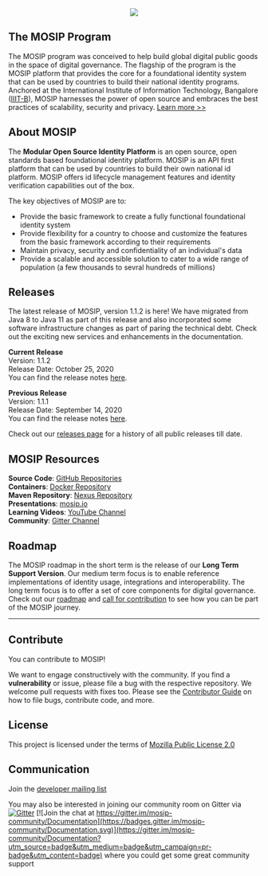 <div align="center">
    <a href="https://mosip.io">
        <img src="https://github.com/mosip/documentation/blob/master/docs/_images/mosip_logo.png"/>
    </a>
</div>

## The MOSIP Program
The MOSIP program was conceived to help build global digital public goods in the space of digital governance. The flagship of the program is the MOSIP platform that provides the core for a foundational identity system that can be used by countries to build their national identity programs. Anchored at the International Institute of Information Technology, Bangalore ([IIIT-B](https://www.iiitb.ac.in/)), MOSIP harnesses the power of open source and embraces the best practices of scalability, security and privacy. [Learn more >>](https://www.mosip.io/)

## About MOSIP

The **Modular Open Source Identity Platform** is an open source, open standards based foundational identity platform. MOSIP is an API first platform that can be used by countries to build their own national id platform. MOSIP offers id lifecycle management features and identity verification capabilities out of the box.

The key objectives of MOSIP are to:
* Provide the basic framework to create a fully functional foundational identity system
* Provide flexibility for a country to choose and customize the features from the basic framework according to their requirements
* Maintain privacy, security and confidentiality of an individual's data
* Provide a scalable and accessible solution to cater to a wide range of population (a few thousands to sevral hundreds of millions)

## Releases

The latest release of MOSIP, version 1.1.2 is here! We have migrated from Java 8 to Java 11 as part of this release and also incorporated some software infrastructure changes as part of paring the technical debt. Check out the exciting new services and enhancements in the documentation.

**Current Release**<br>Version: 1.1.2<br>Release Date: October 25, 2020<br>You can find the release notes [here](Release-Notes-1.1.2.md).

**Previous Release**<br>Version: 1.1.1<br>Release Date: September 14, 2020<br>You can find the release notes [here](Release-Notes-1.1.1.md).

Check out our [releases page](MOSIP-Releases.md) for a history of all public releases till date.

## MOSIP Resources

**Source Code**: [GitHub Repositories](https://github.com/mosip)<br>**Containers**: [Docker Repository](https://hub.docker.com/u/mosipid)<br>**Maven Repository**: [Nexus Repository](https://oss.sonatype.org/service/local/repositories/snapshots/content/io/mosip/) <br>**Presentations**: [mosip.io](https://www.mosip.io/resources.php)<br>**Learning Videos**: [YouTube Channel](https://www.youtube.com/channel/UCKFSVO6BO1QLvBzc4voziDg)<br>**Community**: [Gitter Channel](https://gitter.im/mosip-community/community)

## Roadmap

The MOSIP roadmap in the short term is the release of our **Long Term Support Version**. Our medium term focus is to enable reference implementations of identity usage, integrations and interoperability. The long term focus is to offer a set of core components for digital governance. Check out our [roadmap](Roadmap.md) and [call for contribution](Call-for-Contribution.md) to see how you can be part of the MOSIP journey.

---

## Contribute
You can contribute to MOSIP! 

We want to engage constructively with the community.  If you find a **vulnerability** or issue, please file a bug with the respective repository.  We welcome pull requests with fixes too.  Please see the [Contributor Guide](https://docs.mosip.io/platform/contribute/contributor-guide) on how to file bugs, contribute code, and more.

## License
This project is licensed under the terms of [Mozilla Public License 2.0](https://github.com/mosip/commons/blob/master/LICENSE)

## Communication
Join the [developer mailing list](https://groups.io/g/mosip-dev)


You may also be interested in joining our community room on Gitter via [![Gitter](https://badges.gitter.im/mosip-community/community.svg)](https://gitter.im/mosip-community/community?utm_source=badge&utm_medium=badge&utm_campaign=pr-badge) [![Join the chat at https://gitter.im/mosip-community/Documentation](https://badges.gitter.im/mosip-community/Documentation.svg)](https://gitter.im/mosip-community/Documentation?utm_source=badge&utm_medium=badge&utm_campaign=pr-badge&utm_content=badge)  where you could get some great community support
